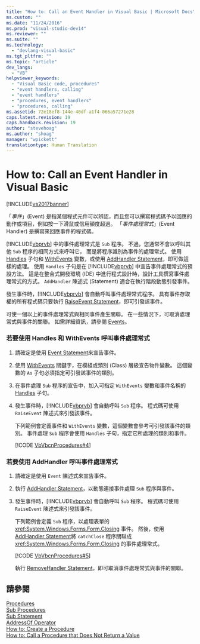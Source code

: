```yaml
---
title: "How to: Call an Event Handler in Visual Basic | Microsoft Docs"
ms.custom: ""
ms.date: "11/24/2016"
ms.prod: "visual-studio-dev14"
ms.reviewer: ""
ms.suite: ""
ms.technology: 
  - "devlang-visual-basic"
ms.tgt_pltfrm: ""
ms.topic: "article"
dev_langs: 
  - "VB"
helpviewer_keywords: 
  - "Visual Basic code, procedures"
  - "event handlers, calling"
  - "event handlers"
  - "procedures, event handlers"
  - "procedures, calling"
ms.assetid: 72e18ef8-144e-40df-a1f4-066a57271e28
caps.latest.revision: 19
caps.handback.revision: 19
author: "stevehoag"
ms.author: "shoag"
manager: "wpickett"
translationtype: Human Translation
---
```

# How to: Call an Event Handler in Visual Basic
[!INCLUDE[vs2017banner](../../../../csharp/includes/vs2017banner.md)]

「*事件*」\(Event\) 是指某個程式元件可以辨認，而且您可以撰寫程式碼予以回應的動作或項目，例如按一下滑鼠或信用額度超過。  「*事件處理常式*」\(Event Handler\) 是撰寫來回應事件的程式碼。  
  
 [!INCLUDE[vbprvb](../../../../csharp/programming-guide/concepts/linq/includes/vbprvb_md.md)] 中的事件處理常式是 `Sub` 程序。  不過，您通常不會以呼叫其他 `Sub` 程序的相同方式來呼叫它，  而是將程序識別為事件的處理常式。  使用 [Handles](../../../../visual-basic/language-reference/statements/handles-clause.md) 子句和 [WithEvents](../../../../visual-basic/language-reference/modifiers/withevents.md) 變數，或使用 [AddHandler Statement](../../../../visual-basic/language-reference/statements/addhandler-statement.md)，即可做這樣的處理。  使用 `Handles` 子句是在 [!INCLUDE[vbprvb](../../../../csharp/programming-guide/concepts/linq/includes/vbprvb_md.md)] 中宣告事件處理常式的預設方法。  這是在整合式開發環境 \(IDE\) 中進行程式設計時，設計工具撰寫事件處理常式的方式。  `AddHandler` 陳述式 \(Statement\) 適合在執行階段動態引發事件。  
  
 發生事件時，[!INCLUDE[vbprvb](../../../../csharp/programming-guide/concepts/linq/includes/vbprvb_md.md)] 會自動呼叫事件處理常式程序。  具有事件存取權的所有程式碼只要執行 [RaiseEvent Statement](../../../../visual-basic/language-reference/statements/raiseevent-statement.md)，即可引發該事件。  
  
 可使一個以上的事件處理常式與相同事件產生關聯。  在一些情況下，可取消處理常式與事件的關聯。  如需詳細資訊，請參閱 [Events](../../../../visual-basic/programming-guide/language-features/events/events.md)。  
  
### 若要使用 Handles 和 WithEvents 呼叫事件處理常式  
  
1.  請確定是使用 [Event Statement](../../../../visual-basic/language-reference/statements/event-statement.md)來宣告事件。  
  
2.  使用 [WithEvents](../../../../visual-basic/language-reference/modifiers/withevents.md) 關鍵字，在模組或類別 \(Class\) 層級宣告物件變數。  這個變數的 `As` 子句必須指定可引發該事件的類別。  
  
3.  在事件處理 `Sub` 程序的宣告中，加入可指定 `WithEvents` 變數和事件名稱的 [Handles](../../../../visual-basic/language-reference/statements/handles-clause.md) 子句。  
  
4.  發生事件時，[!INCLUDE[vbprvb](../../../../csharp/programming-guide/concepts/linq/includes/vbprvb_md.md)] 會自動呼叫 `Sub` 程序。  程式碼可使用 `RaiseEvent` 陳述式來引發該事件。  
  
     下列範例會定義事件和 `WithEvents` 變數，這個變數會參考可引發該事件的類別。  事件處理 `Sub` 程序會使用 `Handles` 子句，指定它所處理的類別和事件。  
  
     [!CODE [VbVbcnProcedures#4](../CodeSnippet/VS_Snippets_VBCSharp/VbVbcnProcedures#4)]  
  
### 若要使用 AddHandler 呼叫事件處理常式  
  
1.  請確定是使用 `Event` 陳述式來宣告事件。  
  
2.  執行 [AddHandler Statement](../../../../visual-basic/language-reference/statements/addhandler-statement.md)，以動態連接事件處理 `Sub` 程序與事件。  
  
3.  發生事件時，[!INCLUDE[vbprvb](../../../../csharp/programming-guide/concepts/linq/includes/vbprvb_md.md)] 會自動呼叫 `Sub` 程序。  程式碼可使用 `RaiseEvent` 陳述式來引發該事件。  
  
     下列範例會定義 `Sub` 程序，以處理表單的 <xref:System.Windows.Forms.Form.Closing> 事件。  然後，使用 [AddHandler Statement](../../../../visual-basic/language-reference/statements/addhandler-statement.md)將 `catchClose` 程序關聯成 <xref:System.Windows.Forms.Form.Closing> 的事件處理常式。  
  
     [!CODE [VbVbcnProcedures#5](../CodeSnippet/VS_Snippets_VBCSharp/VbVbcnProcedures#5)]  
  
     執行 [RemoveHandler Statement](../../../../visual-basic/language-reference/statements/removehandler-statement.md)，即可取消事件處理常式與事件的關聯。  
  
## 請參閱  
 [Procedures](../../../../visual-basic/programming-guide/language-features/procedures/index.md)   
 [Sub Procedures](../../../../visual-basic/programming-guide/language-features/procedures/sub-procedures.md)   
 [Sub Statement](../../../../visual-basic/language-reference/statements/sub-statement.md)   
 [AddressOf Operator](../../../../visual-basic/language-reference/operators/addressof-operator.md)   
 [How to: Create a Procedure](../../../../visual-basic/programming-guide/language-features/procedures/how-to-create-a-procedure.md)   
 [How to: Call a Procedure that Does Not Return a Value](../../../../visual-basic/programming-guide/language-features/procedures/how-to-call-a-procedure-that-does-not-return-a-value.md)